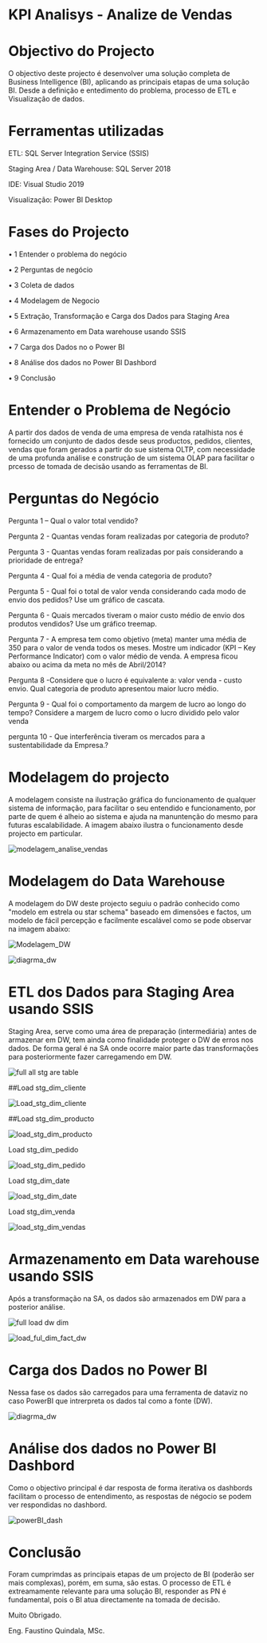 # KPI Analisys - Analize de Vendas

# Objectivo do Projecto

O objectivo deste projecto é desenvolver uma solução completa de Business Intelligence (BI), aplicando as principais etapas de uma solução BI.
Desde a definição e entedimento do problema, processo de ETL e Visualização de dados.

# Ferramentas utilizadas

ETL: SQL Server Integration Service (SSIS)

Staging Area / Data Warehouse: SQL Server 2018

IDE: Visual Studio 2019

Visualização: Power BI Desktop

# Fases do Projecto

•	1 Entender o problema do negócio

•	2 Perguntas de negócio

•	3 Coleta de dados

•	4 Modelagem de Negocio

•	5 Extração, Transformação e Carga dos Dados para Staging Area

•	6 Armazenamento em Data warehouse usando SSIS

•	7 Carga dos Dados no o Power BI

•	8 Análise dos dados no Power BI Dashbord

•	9 Conclusão

# Entender o Problema de Negócio

A partir dos dados de venda de uma empresa de venda ratalhista nos é fornecido um conjunto de dados desde seus productos, pedidos, clientes, vendas
que foram gerados a partir do sue sistema OLTP, com necessidade de uma profunda análise e construção de um sistema OLAP para facilitar o prcesso 
de tomada de decisão usando as ferramentas de BI.

# Perguntas do Negócio

Pergunta 1 – Qual o valor total vendido?

Pergunta 2 - Quantas vendas foram realizadas por categoria de produto? 

Pergunta 3 - Quantas vendas foram realizadas por país considerando a prioridade de entrega?

Pergunta 4 - Qual foi a média de venda categoria de produto? 

Pergunta 5 - Qual foi o total de valor venda considerando cada modo de envio dos pedidos? Use um gráfico de cascata. 

Pergunta 6 - Quais mercados tiveram o maior custo médio de envio dos produtos vendidos? Use um gráfico treemap. 

Pergunta 7 -  A empresa tem como objetivo (meta) manter uma média de 350 para o valor de venda todos os meses. 
Mostre um indicador (KPI – Key Performance Indicator) com o valor médio de venda. A empresa ficou abaixo ou acima da meta no mês de Abril/2014? 

Pergunta 8 -Considere que o lucro é equivalente a: valor venda - custo envio. Qual categoria de produto apresentou maior lucro médio. 

Pergunta 9 - Qual foi o comportamento da margem de lucro ao longo do tempo? Considere a margem de lucro como o lucro dividido pelo valor venda

pergunta 10 - Que interferência tiveram os mercados para a sustentabilidade da Empresa.?

# Modelagem do projecto

A modelagem consiste na ilustração gráfica do funcionamento de qualquer sistema de informação, para facilitar o seu entendido e funcionamento,
por parte de quem é alheio ao sistema e ajuda na manuntenção do mesmo para futuras escalabilidade.
A imagem abaixo ilustra o funcionamento desde projecto em particular.

![modelagem_analise_vendas](https://user-images.githubusercontent.com/80399273/218474813-e7056f0d-212e-4134-b177-145fe77b4b61.png)

# Modelagem do Data Warehouse

A modelagem do DW deste projecto seguiu o padrão conhecido como "modelo em estrela ou star schema" baseado em dimensões e factos, um modelo de fácil 
percepção e facilmente escalável como se pode observar na imagem abaixo:

![Modelagem_DW](https://user-images.githubusercontent.com/80399273/219516681-169a615e-687a-4e2a-98e2-e23b9917ebd5.jpg)


![diagrma_dw](https://user-images.githubusercontent.com/80399273/220164254-1af461b9-8753-4d78-8e07-34b73f45fba6.png)

#  ETL dos Dados para Staging Area usando SSIS

Staging Area, serve como uma área de preparação (intermediária) antes de armazenar em DW, tem ainda como finalidade proteger o DW de erros nos dados. 
De forma geral é na SA onde ocorre maior parte das transformações para posteriormente fazer carregamendo em DW.

![full all stg are table](https://user-images.githubusercontent.com/80399273/219901896-98ac5da5-bc7f-4d04-91cb-e4d32f2de0fd.png)

##Load stg_dim_cliente

![Load_stg_dim_cliente](https://user-images.githubusercontent.com/80399273/219901950-36f6013d-7834-475f-ac56-460473e29fe1.png)

##Load stg_dim_producto

![load_stg_dim_producto](https://user-images.githubusercontent.com/80399273/219901993-5ff6e214-8382-4044-9921-63f180a0099f.png)

Load stg_dim_pedido

![load_stg_dim_pedido](https://user-images.githubusercontent.com/80399273/219902016-f29437a2-b5a6-4f5b-b333-2fe3f2bcded5.png)

Load stg_dim_date

![load_stg_dim_date](https://user-images.githubusercontent.com/80399273/219902048-e53fcdd4-112f-431d-b28b-ea68a26c90fd.png)

Load stg_dim_venda

![load_stg_dim_vendas](https://user-images.githubusercontent.com/80399273/219902091-5a784dd3-9b90-43c4-8c11-f4182a678431.png)

# Armazenamento em Data warehouse usando SSIS

Após a transformação na SA, os dados são armazenados em DW para a posterior análise.

![full load dw dim](https://user-images.githubusercontent.com/80399273/220125743-bcbeabbf-0aca-49e5-b407-92243c86581f.png)

![load_ful_dim_fact_dw](https://user-images.githubusercontent.com/80399273/220125773-859cebbd-b10f-4608-898f-b2201cb7044c.png)

# Carga dos Dados no Power BI 

Nessa fase os dados são carregados para uma ferramenta de dataviz no caso PowerBI que intrerpreta os dados tal como a fonte (DW).

![diagrma_dw](https://user-images.githubusercontent.com/80399273/220126541-ab68f210-4b28-40db-b33a-3e0fd0190aff.png)

# Análise dos dados no Power BI Dashbord

Como o objectivo principal é dar resposta de forma iterativa os dashbords facilitam o processo de entendimento, as respostas de négocio se podem
ver respondidas no dashbord.

![powerBI_dash](https://user-images.githubusercontent.com/80399273/220126991-ad717be2-3c3e-49dd-ba4f-702cf6dbbf57.png)

# Conclusão

Foram cumprimdas as principais etapas de um projecto de BI (poderão ser mais complexas), porém, em suma, são estas.
O processo de ETL é extreamamente relevante para uma solução BI, responder as PN é fundamental, pois o BI atua directamente na tomada de decisão.


Muito Obrigado.

Eng. Faustino Quindala, MSc.
